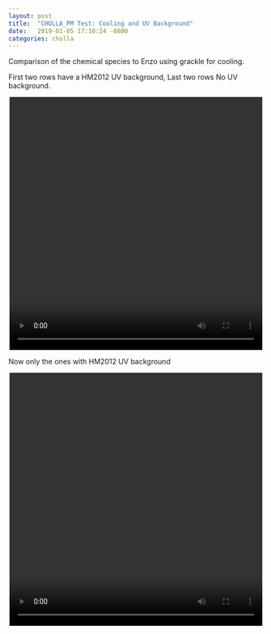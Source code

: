 ```yaml
---
layout: post
title:  "CHOLLA_PM Test: Cooling and UV Background"
date:   2019-01-05 17:10:24 -0800
categories: cholla
---
```



Comparison of the chemical species to Enzo using grackle for cooling.


First two rows have a HM2012 UV background, Last two rows No UV background.

<div style="text-align: center">
<video src="{{ site.url }}assets/videos/chemistry_metals_uv.mp4" width="500" height="500" controls preload> </video>
</div>


Now only the ones with HM2012 UV background

<div style="text-align: center">
<video src="{{ site.url }}assets/videos/chemistry_uv.mp4" width="500" height="500" controls preload> </video>
</div>

